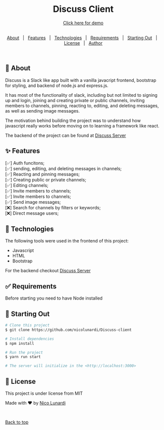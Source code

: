 <div align="center" id="top">
  <h1>Discuss Client</h1>
  <a href="https://discussapp.netlify.app/">Click here for demo</a>
</div>
  &#xa0;

<p align="center">
  <a href="#dart-about">About</a> &#xa0; | &#xa0;
  <a href="#sparkles-features">Features</a> &#xa0; | &#xa0;
  <a href="#rocket-technologies">Technologies</a> &#xa0; | &#xa0;
  <a href="#white_check_mark-requirements">Requirements</a> &#xa0; | &#xa0;
  <a href="#checkered_flag-starting-out">Starting Out</a> &#xa0; | &#xa0;
  <a href="#memo-license">License</a> &#xa0; | &#xa0;
  <a href="https://github.com/nicolunardi" target="_blank">Author</a>
</p>

<br>

## :dart: About ##

Discuss is a Slack like app built with a vanilla javacript frontend, bootstrap for styling, and backend of node.js and express.js.

It has most of the functionality of slack, including but not limited to signing up and login, joining and creating private or public channels, inviting members to channels, pinning, reacting to, editing, and deleting messages, as well as sending image messages.

The motivation behind building the project was to understand how javascript really works before moving on to learning a framework like react.

The backend of the project can be found at [Discuss Server](https://github.com/nicolunardi/Discuss-server)

## :sparkles: Features ##

[:white_check_mark:] Auth funcitons;\
[:white_check_mark:] sending, editing, and deleting messages in channels;\
[:white_check_mark:] Reacting and pinning messages;\
[:white_check_mark:] Creating public or private channels;\
[:white_check_mark:] Editing channels;\
[:white_check_mark:] Invite members to channels;\
[:white_check_mark:] Invite members to channels;\
[:white_check_mark:] Send image messages;\
[:x:] Search for channels by filters or keywords;\
[:x:] Direct message users;

## :rocket: Technologies ##

The following tools were used in the frontend of this project:

- Javascript
- HTML
- Bootstrap

For the backend checkout [Discuss Server](https://github.com/nicolunardi/Discuss-server)

## :white_check_mark: Requirements ##

Before starting you need to have Node installed

## :checkered_flag: Starting Out ##

```bash
# Clone this project
$ git clone https://github.com/nicolunardi/Discuss-client

# Install dependencies
$ npm install

# Run the project
$ yarn run start

# The server will initialize in the <http://localhost:3000>
```

## :memo: License ##

This project is under license from MIT

Made with :heart: by <a href="https://github.com/nicolunardi" target="_blank">Nico Lunardi</a>

&#xa0;

<a href="#top">Back to top</a>
